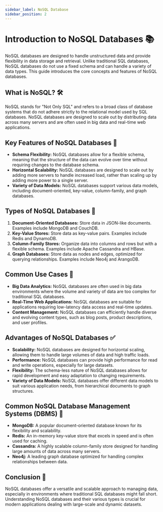 ```yaml
---
sidebar_label: NoSQL Database
sidebar_position: 2
---
```


# Introduction to NoSQL Databases 📚

NoSQL databases are designed to handle unstructured data and provide flexibility in data storage and retrieval. Unlike traditional SQL databases, NoSQL databases do not use a fixed schema and can handle a variety of data types. This guide introduces the core concepts and features of NoSQL databases.

## What is NoSQL? 🛠️

NoSQL stands for "Not Only SQL" and refers to a broad class of database systems that do not adhere strictly to the relational model used by SQL databases. NoSQL databases are designed to scale out by distributing data across many servers and are often used in big data and real-time web applications.

## Key Features of NoSQL Databases 🌟

- **Schema Flexibility:** NoSQL databases allow for a flexible schema, meaning that the structure of the data can evolve over time without requiring changes to the database schema.
- **Horizontal Scalability:** NoSQL databases are designed to scale out by adding more servers to handle increased load, rather than scaling up by adding more power to a single server.
- **Variety of Data Models:** NoSQL databases support various data models, including document-oriented, key-value, column-family, and graph databases.

## Types of NoSQL Databases 📂

1. **Document-Oriented Databases:** Store data in JSON-like documents. Examples include MongoDB and CouchDB.
2. **Key-Value Stores:** Store data as key-value pairs. Examples include Redis and DynamoDB.
3. **Column-Family Stores:** Organize data into columns and rows but with a flexible schema. Examples include Apache Cassandra and HBase.
4. **Graph Databases:** Store data as nodes and edges, optimized for querying relationships. Examples include Neo4j and ArangoDB.

## Common Use Cases 📝

- **Big Data Analytics:** NoSQL databases are often used in big data environments where the volume and variety of data are too complex for traditional SQL databases.
- **Real-Time Web Applications:** NoSQL databases are suitable for applications requiring low-latency data access and real-time updates.
- **Content Management:** NoSQL databases can efficiently handle diverse and evolving content types, such as blog posts, product descriptions, and user profiles.

## Advantages of NoSQL Databases ✅

- **Scalability:** NoSQL databases are designed for horizontal scaling, allowing them to handle large volumes of data and high traffic loads.
- **Performance:** NoSQL databases can provide high performance for read and write operations, especially for large datasets.
- **Flexibility:** The schema-less nature of NoSQL databases allows for rapid development and easy adaptation to changing requirements.
- **Variety of Data Models:** NoSQL databases offer different data models to suit various application needs, from hierarchical documents to graph structures.

## Common NoSQL Database Management Systems (DBMS) 📂

- **MongoDB:** A popular document-oriented database known for its flexibility and scalability.
- **Redis:** An in-memory key-value store that excels in speed and is often used for caching.
- **Cassandra:** A highly scalable column-family store designed for handling large amounts of data across many servers.
- **Neo4j:** A leading graph database optimized for handling complex relationships between data.

## Conclusion 🎯

NoSQL databases offer a versatile and scalable approach to managing data, especially in environments where traditional SQL databases might fall short. Understanding NoSQL databases and their various types is crucial for modern applications dealing with large-scale and dynamic datasets.

